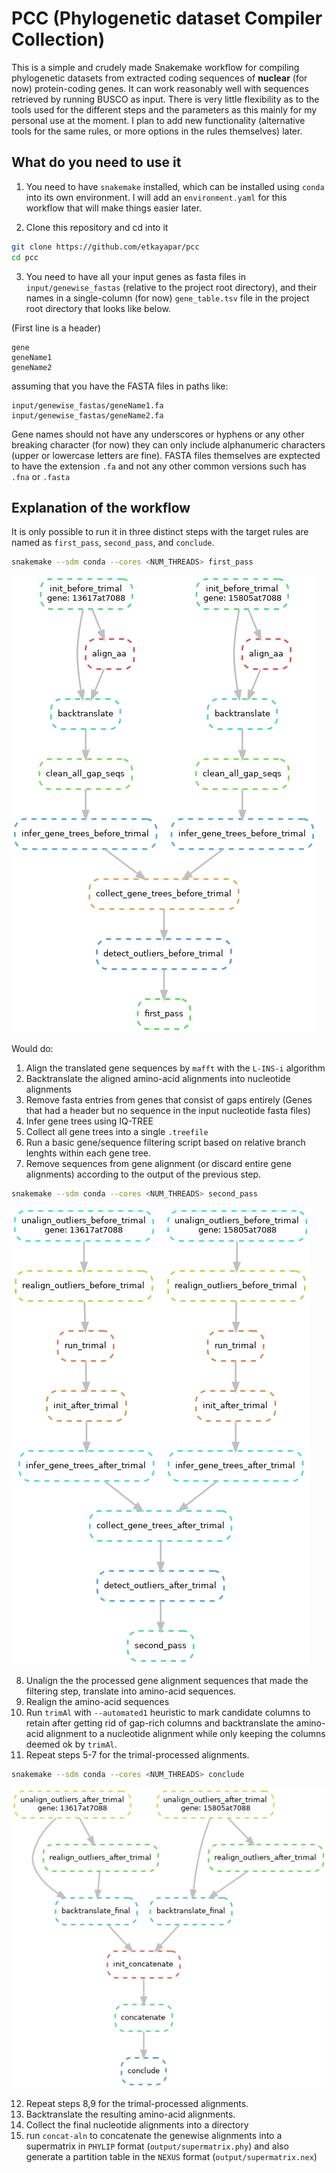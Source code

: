 # PCC (Phylogenetic dataset Compiler Collection)

This is a simple and crudely made Snakemake workflow for compiling phylogenetic datasets from extracted coding sequences of **nuclear** (for now) protein-coding genes.
It can work reasonably well with sequences retrieved by running BUSCO as input. There is very little flexibility as to the tools used for the different steps and the parameters as this mainly for my personal use at the moment. I plan to add new functionality (alternative tools for the same rules, or more options in the rules themselves) later.

## What do you need to use it
1. You need to have `snakemake` installed, which can be installed using `conda` into its own environment. I will add an `environment.yaml` for this workflow that will make things easier later.

2. Clone this repository and cd into it

``` bash
git clone https://github.com/etkayapar/pcc
cd pcc
```

3. You need to have all your input genes as fasta files in `input/genewise_fastas` (relative to the project root directory), and their names in a single-column (for now) `gene_table.tsv` file in the project root directory that looks like below.

(First line is a header)
```
gene
geneName1
geneName2
```

assuming that you have the FASTA files in paths like:

```
input/genewise_fastas/geneName1.fa
input/genewise_fastas/geneName2.fa
```

Gene names should not have any underscores or hyphens or any other breaking character (for now) they can only include alphanumeric characters (upper or lowercase letters are fine). FASTA files themselves are exptected to have the extension `.fa` and not any other common versions such has `.fna` or `.fasta`

## Explanation of the workflow

It is only possible to run it in three distinct steps with the target rules are named as `first_pass`, `second_pass`, and `conclude`.

``` bash
snakemake --sdm conda --cores <NUM_THREADS> first_pass
```

![fig1](./figs/dag_first.png)

Would do:
  1. Align the translated gene sequences by `mafft` with the `L-INS-i` algorithm
  2. Backtranslate the aligned amino-acid alignments into nucleotide alignments
  3. Remove fasta entries from genes that consist of gaps entirely (Genes that had a header but no sequence in the input nucleotide fasta files)
  4. Infer gene trees using IQ-TREE
  5. Collect all gene trees into a single `.treefile`
  6. Run a basic gene/sequence filtering script based on relative branch lenghts within each gene tree.
  7. Remove sequences from gene alignment (or discard entire gene alignments) according to the output of the previous step.

``` bash
snakemake --sdm conda --cores <NUM_THREADS> second_pass
```

![fig2](./figs/dag_second.png)

  8. Unalign the the processed gene alignment sequences that made the filtering step, translate into amino-acid sequences.
  9. Realign the amino-acid sequences
  10. Run `trimAl` with `--automated1` heuristic to mark candidate columns to retain after getting rid of gap-rich columns and backtranslate the amino-acid alignment to a nucleotide alignment while only keeping the columns deemed ok by `trimAl`.
  11. Repeat steps 5-7 for the trimal-processed alignments.

``` bash
snakemake --sdm conda --cores <NUM_THREADS> conclude
```

![fig3](./figs/dag_conclude.png)

  12. Repeat steps 8,9 for the trimal-processed alignments.
  13. Backtranslate the resulting amino-acid alignments.
  14. Collect the final nucleotide alignments into a directory
  15. run `concat-aln` to concatenate the genewise alignments into a supermatrix in `PHYLIP` format (`output/supermatrix.phy`) and also generate a partition table in the `NEXUS` format (`output/supermatrix.nex`)

